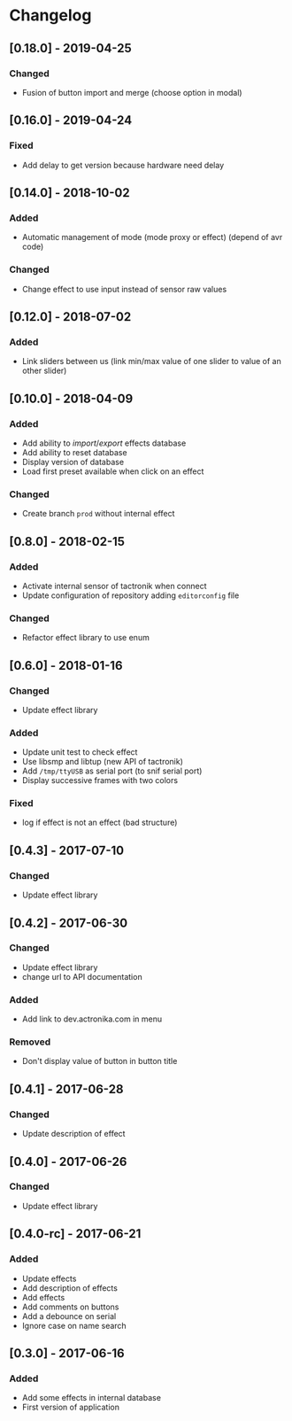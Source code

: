 # Changelog

## [0.18.0] - 2019-04-25
### Changed
- Fusion of button import and merge (choose option in modal)

## [0.16.0] - 2019-04-24
### Fixed
- Add delay to get version because hardware need delay

## [0.14.0] - 2018-10-02
### Added
- Automatic management of mode (mode proxy or effect) (depend of avr code)

### Changed
- Change effect to use input instead of sensor raw values

## [0.12.0] - 2018-07-02
### Added
- Link sliders between us (link min/max value of one slider to value of
an other slider)

## [0.10.0] - 2018-04-09
### Added
- Add ability to *import*/*export* effects database
- Add ability to reset database
- Display version of database
- Load first preset available when click on an effect
### Changed
- Create branch `prod` without internal effect

## [0.8.0] - 2018-02-15
### Added
- Activate internal sensor of tactronik when connect
- Update configuration of repository adding `editorconfig` file
### Changed
- Refactor effect library to use enum

## [0.6.0] - 2018-01-16
### Changed
- Update effect library
### Added
- Update unit test to check effect
- Use libsmp and libtup (new API of tactronik)
- Add `/tmp/ttyUSB` as serial port (to snif serial port)
- Display successive frames with two colors
### Fixed
- log if effect is not an effect (bad structure)

## [0.4.3] - 2017-07-10
### Changed
- Update effect library

## [0.4.2] - 2017-06-30
### Changed
- Update effect library
- change url to API documentation
### Added
- Add link to dev.actronika.com in menu
### Removed
- Don't display value of button in button title

## [0.4.1] - 2017-06-28
### Changed
- Update description of effect

## [0.4.0] - 2017-06-26
### Changed
- Update effect library

## [0.4.0-rc] - 2017-06-21
### Added
- Update effects
- Add description of effects
- Add effects
- Add comments on buttons
- Add a debounce on serial
- Ignore case on name search

## [0.3.0] - 2017-06-16
### Added
- Add some effects in internal database
- First version of application
